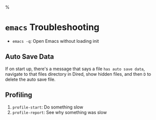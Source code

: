 %

# `emacs` Troubleshooting

- `emacs -q`: Open Emacs without loading init

## Auto Save Data

If on start up, there's a message that says a file `has auto save data`, navigate to that files directory in Dired, show hidden files, and then `D` to delete the auto save file.

## Profiling

1. `profile-start`: Do something slow
2. `profile-report`: See why something was slow
